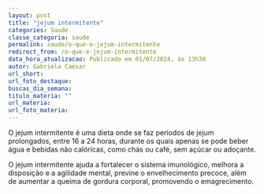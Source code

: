 ```yaml
---
layout: post
title: "jejum intermitente"
categories: Saude
classe_categoria: saude
permalink: saude/o-que-e-jejum-intermitente
redirect_from: /o-que-e-jejum-intermitente
data_hora_atualizacao: Publicado em 01/07/2024, às 13h30
autor: Gabriela Caesar
url_short: 
url_foto_destaque: 
buscas_dia_semana: 
titulo_materia: ""
url_materia: 
url_foto_materia: 
---
```

O jejum intermitente é uma dieta onde se faz períodos de jejum prolongados, entre 16 a 24 horas, durante os quais apenas se pode beber água e bebidas não calóricas, como chás ou café, sem açúcar ou adoçante.

O jejum intermitente ajuda a fortalecer o sistema imunológico, melhora a disposição e a agilidade mental, previne o envelhecimento precoce, além de aumentar a queima de gordura corporal, promovendo o emagrecimento.

